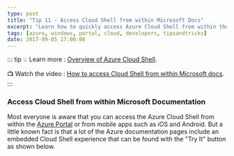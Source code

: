 ```yaml
---
type: post
title: "Tip 11 - Access Cloud Shell from within Microsoft Docs"
excerpt: "Learn how to quickly access Azure Cloud Shell from within the Microsoft Docs"
tags: [azure, windows, portal, cloud, developers, tipsandtricks]
date: 2017-09-05 17:00:00
---
```


::: tip
:bulb: Learn more : [Overview of Azure Cloud Shell](https://docs.microsoft.com/azure/cloud-shell/overview?WT.mc_id=docs-azuredevtips-azureappsdev).

:tv: Watch the video : [How to access Cloud Shell from within Microsoft docs](https://www.youtube.com/watch?v=JSWji3bPDJc&list=PLLasX02E8BPCNCK8Thcxu-Y-XcBUbhFWC&index=9?WT.mc_id=youtube-azuredevtips-azureappsdev).
:::

### Access Cloud Shell from within Microsoft Documentation
Most everyone is aware that you can access the Azure Cloud Shell from within the [Azure Portal](https://docs.microsoft.com/azure/cloud-shell/overview?WT.mc_id=docs-azuredevtips-azureappsdev) or from mobile apps such as iOS and Android. But a little known fact is that a lot of the Azure documentation pages include an embedded Cloud Shell experience that can be found with the "Try It" button as shown below.   

<img :src="$withBase('/files/azuretip11.gif')">
